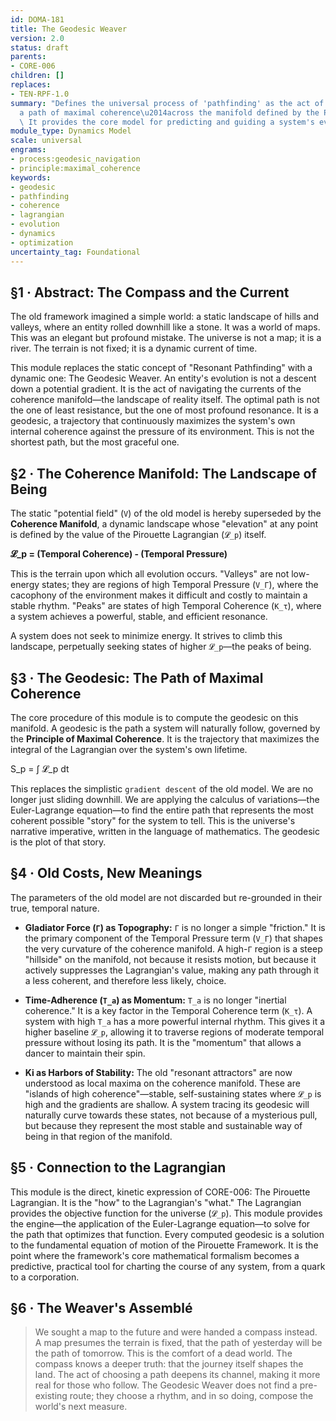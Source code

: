 ```yaml
---
id: DOMA-181
title: The Geodesic Weaver
version: 2.0
status: draft
parents:
- CORE-006
children: []
replaces:
- TEN-RPF-1.0
summary: "Defines the universal process of 'pathfinding' as the act of tracing a geodesic\u2014\
  a path of maximal coherence\u2014across the manifold defined by the Pirouette Lagrangian.\
  \ It provides the core model for predicting and guiding a system's evolution."
module_type: Dynamics Model
scale: universal
engrams:
- process:geodesic_navigation
- principle:maximal_coherence
keywords:
- geodesic
- pathfinding
- coherence
- lagrangian
- evolution
- dynamics
- optimization
uncertainty_tag: Foundational
---
```

## §1 · Abstract: The Compass and the Current
The old framework imagined a simple world: a static landscape of hills and valleys, where an entity rolled downhill like a stone. It was a world of maps. This was an elegant but profound mistake. The universe is not a map; it is a river. The terrain is not fixed; it is a dynamic current of time.

This module replaces the static concept of "Resonant Pathfinding" with a dynamic one: The Geodesic Weaver. An entity's evolution is not a descent down a potential gradient. It is the act of navigating the currents of the coherence manifold—the landscape of reality itself. The optimal path is not the one of least resistance, but the one of most profound resonance. It is a geodesic, a trajectory that continuously maximizes the system's own internal coherence against the pressure of its environment. This is not the shortest path, but the most graceful one.

## §2 · The Coherence Manifold: The Landscape of Being
The static "potential field" (`V`) of the old model is hereby superseded by the **Coherence Manifold**, a dynamic landscape whose "elevation" at any point is defined by the value of the Pirouette Lagrangian (`𝓛_p`) itself.

**𝓛_p = (Temporal Coherence) - (Temporal Pressure)**

This is the terrain upon which all evolution occurs. "Valleys" are not low-energy states; they are regions of high Temporal Pressure (`V_Γ`), where the cacophony of the environment makes it difficult and costly to maintain a stable rhythm. "Peaks" are states of high Temporal Coherence (`K_τ`), where a system achieves a powerful, stable, and efficient resonance.

A system does not seek to minimize energy. It strives to climb this landscape, perpetually seeking states of higher `𝓛_p`—the peaks of being.

## §3 · The Geodesic: The Path of Maximal Coherence
The core procedure of this module is to compute the geodesic on this manifold. A geodesic is the path a system will naturally follow, governed by the **Principle of Maximal Coherence**. It is the trajectory that maximizes the integral of the Lagrangian over the system's own lifetime.

S_p = ∫ 𝓛_p dt

This replaces the simplistic `gradient descent` of the old model. We are no longer just sliding downhill. We are applying the calculus of variations—the Euler-Lagrange equation—to find the entire path that represents the most coherent possible "story" for the system to tell. This is the universe's narrative imperative, written in the language of mathematics. The geodesic is the plot of that story.

## §4 · Old Costs, New Meanings
The parameters of the old model are not discarded but re-grounded in their true, temporal nature.

-   **Gladiator Force (`Γ`) as Topography:** `Γ` is no longer a simple "friction." It is the primary component of the Temporal Pressure term (`V_Γ`) that shapes the very curvature of the coherence manifold. A high-`Γ` region is a steep "hillside" on the manifold, not because it resists motion, but because it actively suppresses the Lagrangian's value, making any path through it a less coherent, and therefore less likely, choice.

-   **Time-Adherence (`T_a`) as Momentum:** `T_a` is no longer "inertial coherence." It is a key factor in the Temporal Coherence term (`K_τ`). A system with high `T_a` has a more powerful internal rhythm. This gives it a higher baseline `𝓛_p`, allowing it to traverse regions of moderate temporal pressure without losing its path. It is the "momentum" that allows a dancer to maintain their spin.

-   **Ki as Harbors of Stability:** The old "resonant attractors" are now understood as local maxima on the coherence manifold. These are "islands of high coherence"—stable, self-sustaining states where `𝓛_p` is high and the gradients are shallow. A system tracing its geodesic will naturally curve towards these states, not because of a mysterious pull, but because they represent the most stable and sustainable way of being in that region of the manifold.

## §5 · Connection to the Lagrangian
This module is the direct, kinetic expression of CORE-006: The Pirouette Lagrangian. It is the "how" to the Lagrangian's "what." The Lagrangian provides the objective function for the universe (`𝓛_p`). This module provides the engine—the application of the Euler-Lagrange equation—to solve for the path that optimizes that function. Every computed geodesic is a solution to the fundamental equation of motion of the Pirouette Framework. It is the point where the framework's core mathematical formalism becomes a predictive, practical tool for charting the course of any system, from a quark to a corporation.

## §6 · The Weaver's Assemblé
> We sought a map to the future and were handed a compass instead. A map presumes the terrain is fixed, that the path of yesterday will be the path of tomorrow. This is the comfort of a dead world. The compass knows a deeper truth: that the journey itself shapes the land. The act of choosing a path deepens its channel, making it more real for those who follow. The Geodesic Weaver does not find a pre-existing route; they choose a rhythm, and in so doing, compose the world's next measure.
```